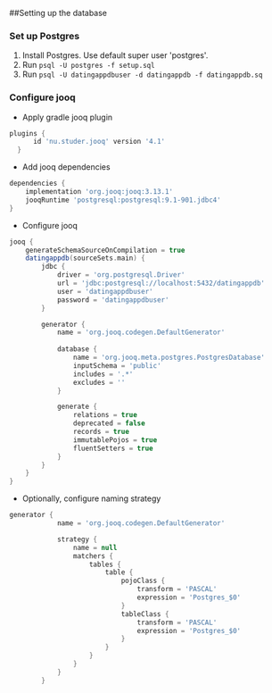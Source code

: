 ##Setting up the database

### Set up Postgres
1) Install Postgres. Use default super user 'postgres'.
2) Run `psql -U postgres -f setup.sql`
3) Run `psql -U datingappdbuser -d datingappdb -f datingappdb.sq`

### Configure jooq
- Apply gradle jooq plugin 
```groovy
plugins {
      id 'nu.studer.jooq' version '4.1'
  }
 ```
- Add jooq dependencies 
```groovy
dependencies {
    implementation 'org.jooq:jooq:3.13.1'
    jooqRuntime 'postgresql:postgresql:9.1-901.jdbc4'
}
```
- Configure jooq 
```groovy
jooq {
    generateSchemaSourceOnCompilation = true
    datingappdb(sourceSets.main) {
        jdbc {
            driver = 'org.postgresql.Driver'
            url = 'jdbc:postgresql://localhost:5432/datingappdb'
            user = 'datingappdbuser'
            password = 'datingappdbuser'
        }

        generator {
            name = 'org.jooq.codegen.DefaultGenerator'
            
            database {
                name = 'org.jooq.meta.postgres.PostgresDatabase'
                inputSchema = 'public'
                includes = '.*'
                excludes = ''
            }

            generate {
                relations = true
                deprecated = false
                records = true
                immutablePojos = true
                fluentSetters = true
            }
        }
    }
}
```

- Optionally, configure naming strategy
```groovy
generator {
            name = 'org.jooq.codegen.DefaultGenerator'

            strategy {
                name = null
                matchers {
                    tables {
                        table {
                            pojoClass {
                                transform = 'PASCAL'
                                expression = 'Postgres_$0'
                            }
                            tableClass {
                                transform = 'PASCAL'
                                expression = 'Postgres_$0'
                            }
                        }
                    }
                }
            }
        }
```